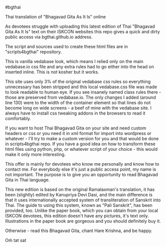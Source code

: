 #bgthai

Thai translation of "Bhagavad Gita As It Is" online

As devotees struggle with uploading this latest edition of Thai "Bhagavad Gita As It Is" text on their ISKCON websites this repo gives a quick and dirty public access via bgthai.github.io address.

The script and sources used to create these html files are in "scripts4bgthai" repository.

This is vanilla vedabase look, which means I relied only on the main vedabase.io css file and any extra rules had to go either into the head on inserted inline. This is not kosher but it works.

This site uses only 3% of the original vedabase css rules so everything unnecessary has been stripped and this local vedabase.css file was made to look readable to human eye. If you see insanely named class rules there - those are preserved from vedabase.io. The only changes I added (around line 130) were to the width of the container element so that lines do not become long on wide screens - a beef of mine with the vedabase site. I always have to install css tweaking addons in the browsers to read it comfortably.

If you want to host Thai Bhagavad Gita on your site and need custom headers or css or you need it in xml format for import into wordpress or whatever - I'll try to make a custom version for you and that would be done in scripts4bgthai repo. If you have a good idea on how to transform these html files using python, php, or whatever script of your choice - this would make it only more interesting. 

This offer is mainly for devotees who know me personally and know how to contact me. For everybody else it's just a public access point, my name is not important. The purpose is to give you an opportunity to read Bhagavad Gita in Thai language.

This new edition is based on the original Ramalaxman's translation, it has been (slightly) edited by Kanupriya Devi Dasi, and the main difference is that it uses internationally accepted system of transliteration of Sanskrit into Thai. The guide to using this system, known as "Pali Sanskrit", has been provided, too. Unlike the paper book, which you can obtain from your local ISKCON devotees, this edition doesn't have any pictures, it's text only. Illustrations in the paper book are gorgeous and you should definitely buy it.

Otherwise - read this Bhagavad Gita, chant Hare Krishna, and be happy.

Oṁ tat sat
